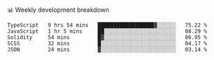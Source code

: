 📊 Weekly development breakdown
<!--START_SECTION:waka-->
```text
TypeScript   9 hrs 54 mins   ██████████████████▓░░░░░░   75.22 % 
JavaScript   1 hr 5 mins     ██░░░░░░░░░░░░░░░░░░░░░░░   08.29 % 
Solidity     54 mins         █▓░░░░░░░░░░░░░░░░░░░░░░░   06.95 % 
SCSS         32 mins         █░░░░░░░░░░░░░░░░░░░░░░░░   04.17 % 
JSON         24 mins         ▓░░░░░░░░░░░░░░░░░░░░░░░░   03.14 % 
```
<!--END_SECTION:waka-->
